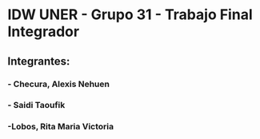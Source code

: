 # IDW UNER - Grupo 31 - Trabajo Final Integrador

## Integrantes:

### - Checura, Alexis Nehuen

### - Saidi Taoufik

### -Lobos, Rita Maria Victoria

